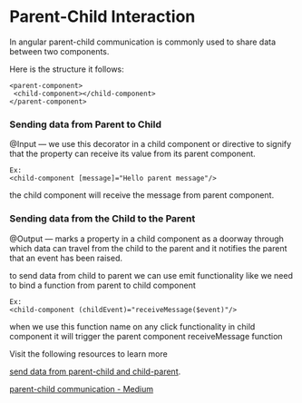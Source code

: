 # Parent-Child Interaction
In angular parent-child communication is commonly used to share data between two components.

Here is the structure it follows:
```
<parent-component>
 <child-component></child-component>
</parent-component>
```
### Sending data from Parent to Child
@Input — we use this decorator in a child component or directive to signify that the property can receive its value from its parent component. 
```
Ex:
<child-component [message]="Hello parent message"/>
```
the child component  will receive the message from parent component.


###  Sending data from the Child to the Parent

@Output — marks a property in a child component as a doorway through which data can travel from the child to the parent and it notifies the parent that an event has been raised.

to send data from child to parent we can use emit functionality like we need to bind a function from parent to child component 
```
Ex:
<child-component (childEvent)="receiveMessage($event)"/>
```
when we use this function name on any click functionality in child component it will trigger the parent component receiveMessage function
 
Visit the following resources to learn more 

[send data from parent-child and child-parent](https://v17.angular.io/guide/inputs-outputs).

[parent-child communication - Medium](https://jaspritk.medium.com/parent-child-communication-in-angular-888373e0b69e)

